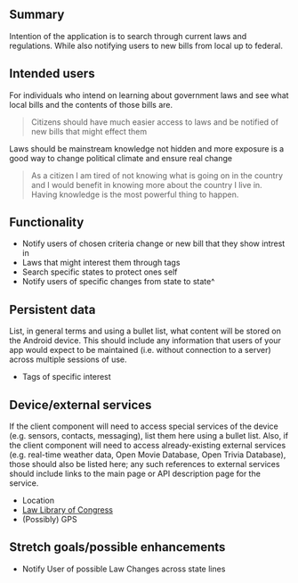 ## Summary

Intention of the application is to search through current laws and regulations. While also notifying users to new bills from local up to federal.
## Intended users

For individuals who intend on learning about government laws and see what local bills and the contents of those bills are.

> Citizens should have much easier access to laws and be notified of new bills that might effect them

Laws should be mainstream knowledge not hidden and more exposure is a good way to change political climate and ensure real change

>  As a citizen I am tired of not knowing what is going on in the country and I would benefit in knowing more about the country I live in. Having knowledge is the most powerful thing to happen.


## Functionality

* Notify users of chosen criteria change or new bill that they show intrest in
* Laws that might interest them through tags 
* Search specific states  to protect ones self
* Notify users of specific changes from state to state^
## Persistent data

List, in general terms and using a bullet list, what content will be stored on the Android device. This should include any information that users of your app would expect to be maintained (i.e. without connection to a server) across multiple sessions of use. 
* Tags of specific interest
## Device/external services

If the client component will need to access special services of the device (e.g. sensors, contacts, messaging), list them here using a bullet list. Also, if the client component will need to access already-existing external services (e.g. real-time weather data, Open Movie Database, Open Trivia Database), those should also be listed here; any such references to external services should include links to the main page or API description page for the service.
* Location
* [Law Library of Congress](https://www.loc.gov/)
* (Possibly) GPS

## Stretch goals/possible enhancements 
* Notify User of possible Law Changes across state lines 
